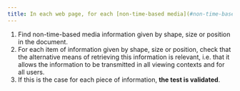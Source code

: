 ```yaml
---
title: In each web page, for each [non-time-based media](#non-time-based-media), information must not be conveyed solely [by shape, size or location](#indication-conveyed-by-shape-size-or-location). Is this rule implemented appropriately?
---
```


1. Find non-time-based media information given by shape, size or position in the document.
2. For each item of information given by shape, size or position, check that the alternative means of retrieving this information is relevant, i.e. that it allows the information to be transmitted in all viewing contexts and for all users.
3. If this is the case for each piece of information, **the test is validated**.
